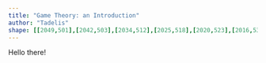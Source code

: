 ```yaml
---
title: "Game Theory: an Introduction"
author: "Tadelis"
shape: [[2049,501],[2042,503],[2034,512],[2025,518],[2020,523],[2016,531],[2017,602],[2020,606],[2030,608],[2035,612],[2038,619],[2041,641],[2041,1155],[2039,1206],[2039,1314],[2041,1369],[2039,1783],[2042,1794],[2047,1803],[2056,1812],[2062,1815],[2080,1818],[2114,1819],[2152,1818],[2171,1815],[2176,1811],[2178,1807],[2180,1793],[2182,1744],[2181,1732],[2183,1705],[2183,1566],[2186,1431],[2185,1362],[2188,1230],[2187,1195],[2191,1069],[2190,990],[2192,904],[2191,827],[2193,776],[2192,705],[2194,687],[2194,627],[2197,614],[2195,604],[2197,594],[2197,549],[2195,544],[2196,528],[2194,515],[2192,509],[2186,503],[2178,501],[2116,503],[2063,503],[2054,501]]
---
```


Hello there!
